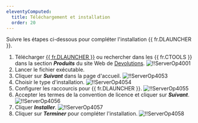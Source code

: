 ```yaml
---
eleventyComputed:
  title: Téléchargement et installation
  order: 20
---
```

Suivre les étapes ci-dessous pour compléter l'installation {{ fr.DLAUNCHER }}.

1. Télécharger [{{ fr.DLAUNCHER }}](https://devolutions.net/fr/launcher/download) ou rechercher dans les {{ fr.CTOOLS }} dans la section ***Produits*** du site Web de [Devolutions](https://devolutions.net/fr).
![!!ServerOp4001](https://cdnweb.devolutions.net/docs/fr/server/ServerOp4001.png)
1. Lancer le fichier exécutable.
1. Cliquer sur ***Suivant*** dans la page d'accueil.
![!!ServerOp4053](https://cdnweb.devolutions.net/docs/fr/server/ServerOp4053.png)
1. Choisir le type d'installation.
![!!ServerOp4054](https://cdnweb.devolutions.net/docs/fr/server/ServerOp4054.png)
1. Configurer les raccourcis pour {{ fr.DLAUNCHER }}.
![!!ServerOp4055](https://cdnweb.devolutions.net/docs/fr/server/ServerOp4055.png)
1. Accepter les termes de la convention de licence et cliquer sur ***Suivant***.
![!!ServerOp4056](https://cdnweb.devolutions.net/docs/fr/server/ServerOp4056.png)
1. Cliquer ***Installer***.
![!!ServerOp4057](https://cdnweb.devolutions.net/docs/fr/server/ServerOp4057.png)
1. Cliquer sur ***Terminer*** pour compléter l'installation.
![!!ServerOp4058](https://cdnweb.devolutions.net/docs/fr/server/ServerOp4058.png)
